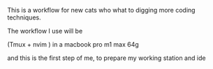 This is a workflow for new cats who what to digging more coding techniques.

The workflow I use will be

(Tmux + nvim ) in a macbook pro m1 max 64g

and this is the first step of me, to prepare my working station and ide

